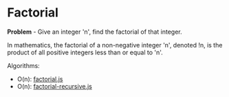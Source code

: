 # Factorial
**Problem** - Give an integer 'n', find the factorial of that integer.

In mathematics, the factorial of a non-negative integer 'n', denoted !n, is the product of all positive integers less than or equal to 'n'.

Algorithms:
- O(n): [factorial.js](./factorial.js)
- O(n): [factorial-recursive.js](./factorial-recursive.js)

